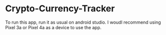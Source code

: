# Crypto-Currency-Tracker

To run this app, run it as usual on android studio. I woudl recommend using Pixel 3a or Pixel 4a as a device to
use the app. 
